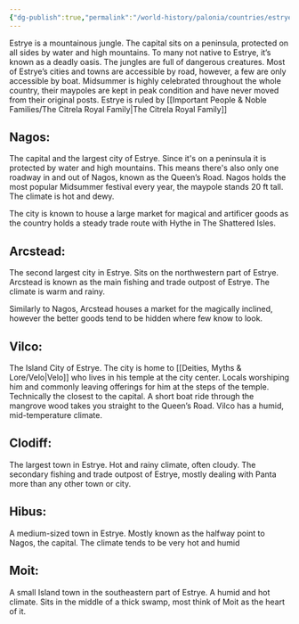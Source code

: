 ```yaml
---
{"dg-publish":true,"permalink":"/world-history/palonia/countries/estrye-es-tray/"}
---
```



Estrye is a mountainous jungle. The capital sits on a peninsula, protected on all sides by water and high mountains. To many not native to Estrye, it’s known as a deadly oasis. The jungles are full of dangerous creatures. Most of Estrye’s cities and towns are accessible by road, however, a few are only accessible by boat. Midsummer is highly celebrated throughout the whole country, their maypoles are kept in peak condition and have never moved from their original posts. Estrye is ruled by [[Important People & Noble Families/The Citrela Royal Family\|The Citrela Royal Family]]

  

## Nagos:

The capital and the largest city of Estrye. Since it's on a peninsula it is protected by water and high mountains. This means there's also only one roadway in and out of Nagos, known as the Queen’s Road. Nagos holds the most popular Midsummer festival every year, the maypole stands 20 ft tall. The climate is hot and dewy.

The city is known to house a large market for magical and artificer goods as the country holds a steady trade route with Hythe in The Shattered Isles.

  

## Arcstead:

The second largest city in Estrye. Sits on the northwestern part of Estrye. Arcstead is known as the main fishing and trade outpost of Estrye. The climate is warm and rainy.

Similarly to Nagos, Arcstead houses a market for the magically inclined, however the better goods tend to be hidden where few know to look.

  

## Vilco:

The Island City of Estrye. The city is home to [[Deities, Myths & Lore/Velo\|Velo]] who lives in his temple at the city center. Locals worshiping him and commonly leaving offerings for him at the steps of the temple. Technically the closest to the capital. A short boat ride through the mangrove wood takes you straight to the Queen’s Road. Vilco has a humid, mid-temperature climate.

  

## Clodiff:

The largest town in Estrye. Hot and rainy climate, often cloudy. The secondary fishing and trade outpost of Estrye, mostly dealing with Panta more than any other town or city.

  

## Hibus:

A medium-sized town in Estrye. Mostly known as the halfway point to Nagos, the capital. The climate tends to be very hot and humid

  

## Moit:

A small Island town in the southeastern part of Estrye. A humid and hot climate. Sits in the middle of a thick swamp, most think of Moit as the heart of it.

